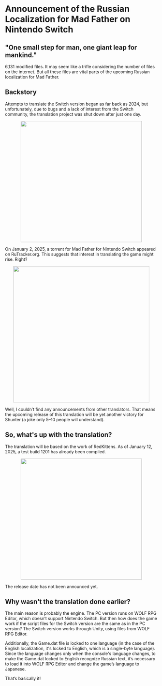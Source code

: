 # Announcement of the Russian Localization for Mad Father on Nintendo Switch

## "One small step for man, one giant leap for mankind."
6,131 modified files. It may seem like a trifle considering the number of files on the internet. But all these files are vital parts of the upcoming Russian localization for Mad Father.

## Backstory
Attempts to translate the Switch version began as far back as 2024, but unfortunately, due to bugs and a lack of interest from the Switch community, the translation project was shut down after just one day.

<div style="display: flex; justify-content: center">
<img src="https://qnezor.github.io/blog/images/002-bad-translate.jpg" style="width: 400px">
</div>

On January 2, 2025, a torrent for Mad Father for Nintendo Switch appeared on RuTracker.org. This suggests that interest in translating the game might rise. Right?

<div style="display: flex; justify-content: center">
<img src="https://qnezor.github.io/blog/images/002-tessenlee-message.png" style="width: 450px">
</div>

Well, I couldn’t find any announcements from other translators. That means the upcoming release of this translation will be yet another victory for Shunter (a joke only 5–10 people will understand).

## So, what's up with the translation?
The translation will be based on the work of RedKittens.
As of January 12, 2025, a test build 1201 has already been compiled.

<div style="display: flex; justify-content: center">
<img src="https://qnezor.github.io/blog/images/002-good-translate.jpg" style="width: 400px">
</div>

The release date has not been announced yet.

## Why wasn't the translation done earlier?
The main reason is probably the engine.
The PC version runs on WOLF RPG Editor, which doesn’t support Nintendo Switch. But then how does the game work if the script files for the Switch version are the same as in the PC version? The Switch version works through Unity, using files from WOLF RPG Editor.

Additionally, the Game.dat file is locked to one language (in the case of the English localization, it's locked to English, which is a single-byte language). Since the language changes only when the console's language changes, to make the Game.dat locked to English recognize Russian text, it’s necessary to load it into WOLF RPG Editor and change the game’s language to Japanese.

That’s basically it!